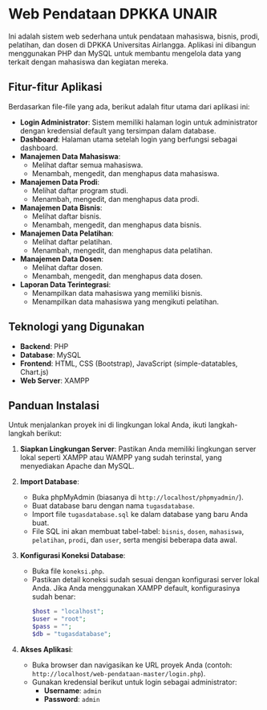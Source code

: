 # Web Pendataan DPKKA UNAIR

Ini adalah sistem web sederhana untuk pendataan mahasiswa, bisnis, prodi, pelatihan, dan dosen di DPKKA Universitas Airlangga. Aplikasi ini dibangun menggunakan PHP dan MySQL untuk membantu mengelola data yang terkait dengan mahasiswa dan kegiatan mereka.

## Fitur-fitur Aplikasi

Berdasarkan file-file yang ada, berikut adalah fitur utama dari aplikasi ini:

* **Login Administrator**: Sistem memiliki halaman login untuk administrator dengan kredensial default yang tersimpan dalam database.
* **Dashboard**: Halaman utama setelah login yang berfungsi sebagai dashboard.
* **Manajemen Data Mahasiswa**:
    * Melihat daftar semua mahasiswa.
    * Menambah, mengedit, dan menghapus data mahasiswa.
* **Manajemen Data Prodi**:
    * Melihat daftar program studi.
    * Menambah, mengedit, dan menghapus data prodi.
* **Manajemen Data Bisnis**:
    * Melihat daftar bisnis.
    * Menambah, mengedit, dan menghapus data bisnis.
* **Manajemen Data Pelatihan**:
    * Melihat daftar pelatihan.
    * Menambah, mengedit, dan menghapus data pelatihan.
* **Manajemen Data Dosen**:
    * Melihat daftar dosen.
    * Menambah, mengedit, dan menghapus data dosen.
* **Laporan Data Terintegrasi**:
    * Menampilkan data mahasiswa yang memiliki bisnis.
    * Menampilkan data mahasiswa yang mengikuti pelatihan.

## Teknologi yang Digunakan

* **Backend**: PHP
* **Database**: MySQL
* **Frontend**: HTML, CSS (Bootstrap), JavaScript (simple-datatables, Chart.js)
* **Web Server**: XAMPP

## Panduan Instalasi

Untuk menjalankan proyek ini di lingkungan lokal Anda, ikuti langkah-langkah berikut:

1.  **Siapkan Lingkungan Server**:
    Pastikan Anda memiliki lingkungan server lokal seperti XAMPP atau WAMPP yang sudah terinstal, yang menyediakan Apache dan MySQL.

2.  **Import Database**:
    * Buka phpMyAdmin (biasanya di `http://localhost/phpmyadmin/`).
    * Buat database baru dengan nama `tugasdatabase`.
    * Import file `tugasdatabase.sql` ke dalam database yang baru Anda buat.
    * File SQL ini akan membuat tabel-tabel: `bisnis`, `dosen`, `mahasiswa`, `pelatihan`, `prodi`, dan `user`, serta mengisi beberapa data awal.

3.  **Konfigurasi Koneksi Database**:
    * Buka file `koneksi.php`.
    * Pastikan detail koneksi sudah sesuai dengan konfigurasi server lokal Anda. Jika Anda menggunakan XAMPP default, konfigurasinya sudah benar:
        ```php
        $host = "localhost";
        $user = "root";
        $pass = "";
        $db = "tugasdatabase";
        ```

4.  **Akses Aplikasi**:
    * Buka browser dan navigasikan ke URL proyek Anda (contoh: `http://localhost/web-pendataan-master/login.php`).
    * Gunakan kredensial berikut untuk login sebagai administrator:
        * **Username**: `admin`
        * **Password**: `admin`
